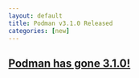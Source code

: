 ```yaml
---
layout: default
title: Podman v3.1.0 Released
categories: [new]
---
```


## [Podman has gone 3.1.0!](https://podman.io/releases/2021/04/02/podman-release-v3.1.0.html)

